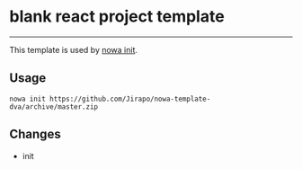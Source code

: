 # blank react project template

---

This template is used by [nowa init](https://github.com/nowa-webpack/nowa-init).

## Usage

```
nowa init https://github.com/Jirapo/nowa-template-dva/archive/master.zip
```

## Changes

- init